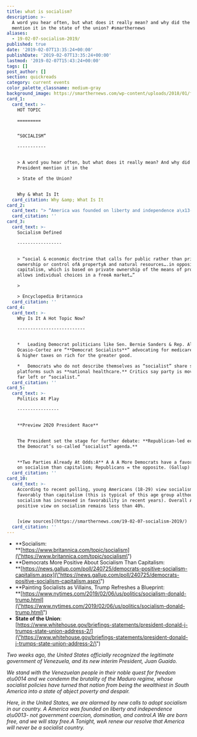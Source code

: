 ```yaml
---
title: what is socialism?
description: >-
  A word you hear often, but what does it really mean? and why did the president
  mention it in the state of the union? #smarthernews
aliases:
  - 19-02-07-socialism-2019/
published: true
date: '2019-02-07T13:35:24+00:00'
publishDate: '2019-02-07T13:35:24+00:00'
lastmod: '2019-02-07T15:43:24+00:00'
tags: []
post_author: []
section: quickreads
category: current events
color_palette_classname: medium-gray
background_image: https://smarthernews.com/wp-content/uploads/2018/01/fire-scaled.jpg
card_1:
  card_text: >-
    HOT TOPIC

    =========


    “SOCIALISM”

    -----------


    > A word you hear often, but what does it really mean? And why did the
    President mention it in the  

    > State of the Union?


    Why & What Is It
  card_citation: Why &amp; What Is It
card_2:
  card_text: "> “America was founded on liberty and independence a\x13- not government coercion, domination, and control.A A We are born free, and we will stay free.A Tonight, weA renew our resolve that America will never be a socialist country.”\n> \n> Pres. Trump during the 2019 State of the Union. After championing his economic policies, he described the socialist policies in Venezuela as turning \"that nation from being the wealthiest in South America into a state of abject poverty and despair.\""
  card_citation: ''
card_3:
  card_text: >-
    Socialism Defined

    -----------------


    > “social & economic doctrine that calls for public rather than private
    ownership or control ofA propertyA and natural resources….in opposition toA
    capitalism, which is based on private ownership of the means of production &
    allows individual choices in a freeA market…”

    > 

    > Encyclopedia Britannica
  card_citation: ''
card_4:
  card_text: >-
    Why Is It A Hot Topic Now?

    --------------------------


    *   Leading Democrat politicians like Sen. Bernie Sanders & Rep. Alexandra
    Ocasio-Cortez are “**Democrat Socialists**” advocating for medicare for all
    & higher taxes on rich for the greater good.

    *   Democrats who do not describe themselves as “socialist” share some
    platforms such as **national healthcare.** Critics say party is moving too
    far left or “socialist.”
  card_citation: ''
card_5:
  card_text: >-
    Politics At Play

    ----------------


    **Preview 2020 President Race**


    The President set the stage for further debate: **Republican-led economy vs.
    the Democrat’s so-called “socialist” agenda.**


    **Two Parties Already At Odds:A** A A A More Democrats have a favorable view
    on socialism than capitalism; Republicans = the opposite. (Gallup)
  card_citation: ''
card_10:
  card_text: >-
    According to recent polling, young Americans (18-29) view socialism more
    favorably than capitalism (this is typical of this age group although
    socialism has increased in favorability in recent years). Overall Americans'
    positive view on socialism remains less than 40%.


    [view sources](https://smarthernews.com/19-02-07-socialism-2019/)
  card_citation: ''
---
```

*   **Socialism:  
    **[https://www.britannica.com/topic/socialism](\"https://www.britannica.com/topic/socialism\")
*   **Democrats More Positive About Socialism Than Capitalism:  
    **[https://news.gallup.com/poll/240725/democrats-positive-socialism-capitalism.aspx](\"https://news.gallup.com/poll/240725/democrats-positive-socialism-capitalism.aspx\")
*   **Painting Socialists as Villains, Trump Refreshes a Blueprint:  
    **[https://www.nytimes.com/2019/02/06/us/politics/socialism-donald-trump.html](\"https://www.nytimes.com/2019/02/06/us/politics/socialism-donald-trump.html\")
*   **State of the Union**:  
    [https://www.whitehouse.gov/briefings-statements/president-donald-j-trumps-state-union-address-2/](\"https://www.whitehouse.gov/briefings-statements/president-donald-j-trumps-state-union-address-2/\")

_Two weeks ago, the United States officially recognized the legitimate government of Venezuela, and its new interim President, Juan Guaido._

_We stand with the Venezuelan people in their noble quest for freedom a\\u0014 and we condemn the brutality of the Maduro regime, whose socialist policies have turned that nation from being the wealthiest in South America into a state of abject poverty and despair._

_Here, in the United States, we are alarmed by new calls to adopt socialism in our country. A America was founded on liberty and independence a\\u0013- not government coercion, domination, and control.A We are born free, and we will stay free.A Tonight, weA renew our resolve that America will never be a socialist country._